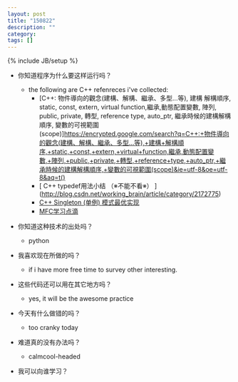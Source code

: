 ```yaml
---
layout: post
title: "150822"
description: ""
category: 
tags: []
---
```

{% include JB/setup %}

* 你知道程序为什么要这样运行吗？
  * the following are C++ refenreces i've collected:
    * [C++: 物件導向的觀念(建構、解構、繼承、多型...等), 建構 解構順序, static, const, extern, virtual function,繼承,動態配置變數, 陣列, public, private, 轉型, reference type, auto_ptr, 繼承時候的建構解構順序, 變數的可視範圍(scope)]https://encrypted.google.com/search?q=C++:+物件導向的觀念(建構、解構、繼承、多型...等),+建構+解構順序,+static,+const,+extern,+virtual+function,繼承,動態配置變數,+陣列,+public,+private,+轉型,+reference+type,+auto_ptr,+繼承時候的建構解構順序,+變數的可視範圍(scope)&ie=utf-8&oe=utf-8&aq=t()
    * [ C++ typedef用法小结 （※不能不看※） ] (http://blog.csdn.net/working_brain/article/category/2172775)
    * [C++ Singleton (单例) 模式最优实现](http://blog.yangyubo.com/2009/06/04/best-cpp-singleton-pattern/)
    * [ MFC学习点滴 ](http://blog.csdn.net/u010219209/article/category/2563473)

* 你知道这种技术的出处吗？
  * python

* 我喜欢现在所做的吗？
  * if i have more free time to survey other interesting.

* 这些代码还可以用在其它地方吗？
  * yes, it will be the awesome practice

* 今天有什么做错的吗？
  * too cranky today

* 难道真的没有办法吗？
  * calmcool-headed 

* 我可以向谁学习？
 
